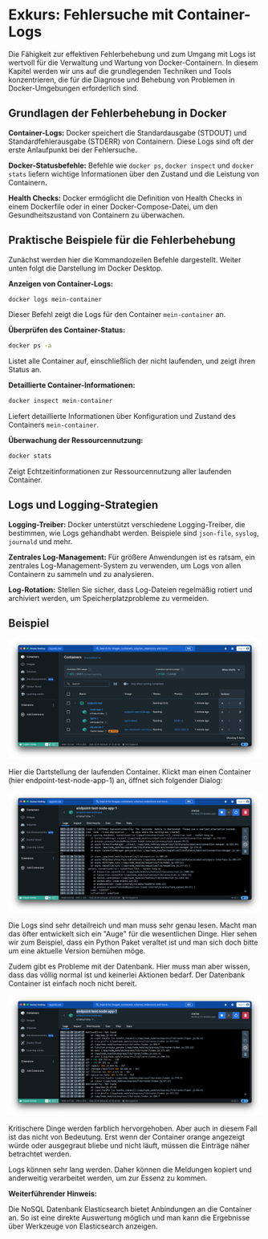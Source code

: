 # Exkurs: Fehlersuche mit Container-Logs

Die Fähigkeit zur effektiven Fehlerbehebung und zum Umgang mit Logs ist wertvoll für die Verwaltung und Wartung von
Docker-Containern. In diesem Kapitel werden wir uns auf die grundlegenden Techniken und Tools konzentrieren, die für die
Diagnose und Behebung von Problemen in Docker-Umgebungen erforderlich sind.

## Grundlagen der Fehlerbehebung in Docker

**Container-Logs:**
Docker speichert die Standardausgabe (STDOUT) und Standardfehlerausgabe (STDERR) von Containern. Diese Logs sind
oft der erste Anlaufpunkt bei der Fehlersuche.

**Docker-Statusbefehle:**
Befehle wie `docker ps`, `docker inspect` und `docker stats` liefern wichtige Informationen über den Zustand und
die Leistung von Containern.

**Health Checks:**
Docker ermöglicht die Definition von Health Checks in einem Dockerfile oder in einer Docker-Compose-Datei, um den
Gesundheitszustand von Containern zu überwachen.

## Praktische Beispiele für die Fehlerbehebung

Zunächst werden hier die Kommandozeilen Befehle dargestellt. Weiter unten folgt die Darstellung im Docker Desktop.

**Anzeigen von Container-Logs:**

```bash
docker logs mein-container
```

Dieser Befehl zeigt die Logs für den Container `mein-container` an.

**Überprüfen des Container-Status:**

```bash
docker ps -a
```

Listet alle Container auf, einschließlich der nicht laufenden, und zeigt ihren Status an.

**Detaillierte Container-Informationen:**

```bash
docker inspect mein-container
```

Liefert detaillierte Informationen über Konfiguration und Zustand des Containers `mein-container`.

**Überwachung der Ressourcennutzung:**

```bash
docker stats
```

Zeigt Echtzeitinformationen zur Ressourcennutzung aller laufenden Container.

## Logs und Logging-Strategien

**Logging-Treiber:**
Docker unterstützt verschiedene Logging-Treiber, die bestimmen, wie Logs gehandhabt werden. Beispiele
sind `json-file`, `syslog`, `journald` und mehr.

**Zentrales Log-Management:**
Für größere Anwendungen ist es ratsam, ein zentrales Log-Management-System zu verwenden, um Logs von allen
Containern zu sammeln und zu analysieren.

**Log-Rotation:**
Stellen Sie sicher, dass Log-Dateien regelmäßig rotiert und archiviert werden, um Speicherplatzprobleme zu
vermeiden.

## Beispiel

![img.png](img.png)

Hier die Dartstellung der laufenden Container. Klickt man einen Container (hier endpoint-test-node-app-1) an, öffnet
sich folgender Dialog:

![img_1.png](img_1.png)

Die Logs sind sehr detailreich und man muss sehr genau lesen. Macht man das öfter entwickelt sich ein "Auge" für die
wesentlichen Dinge. Hier sehen wir zum Beispiel, dass ein Python Paket veraltet ist und man sich doch bitte um eine
aktuelle Version bemühen möge.

Zudem gibt es Probleme mit der Datenbank. Hier muss man aber wissen, dass das völlig normal ist und keinerlei Aktionen
bedarf. Der Datenbank Container ist einfach noch nicht bereit.

![img_2.png](img_2.png)

Kritischere Dinge werden farblich hervorgehoben. Aber auch in diesem Fall ist das nicht von Bedeutung. Erst wenn der
Container orange angezeigt würde oder ausgegraut bliebe und nicht läuft, müssen die Einträge näher betrachtet werden.

Logs können sehr lang werden. Daher können die Meldungen kopiert und anderweitig verarbeitet werden, um zur Essenz zu
kommen.

**Weiterführender Hinweis:**

Die NoSQL Datenbank Elasticsearch bietet Anbindungen an die Container an. So ist eine direkte
Auswertung möglich und man kann die Ergebnisse über Werkzeuge von Elasticsearch anzeigen. 




